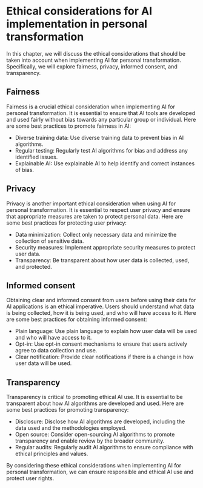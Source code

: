 Ethical considerations for AI implementation in personal transformation
========================================================================================================================================

In this chapter, we will discuss the ethical considerations that should be taken into account when implementing AI for personal transformation. Specifically, we will explore fairness, privacy, informed consent, and transparency.

Fairness
--------

Fairness is a crucial ethical consideration when implementing AI for personal transformation. It is essential to ensure that AI tools are developed and used fairly without bias towards any particular group or individual. Here are some best practices to promote fairness in AI:

* Diverse training data: Use diverse training data to prevent bias in AI algorithms.
* Regular testing: Regularly test AI algorithms for bias and address any identified issues.
* Explainable AI: Use explainable AI to help identify and correct instances of bias.

Privacy
-------

Privacy is another important ethical consideration when using AI for personal transformation. It is essential to respect user privacy and ensure that appropriate measures are taken to protect personal data. Here are some best practices for protecting user privacy:

* Data minimization: Collect only necessary data and minimize the collection of sensitive data.
* Security measures: Implement appropriate security measures to protect user data.
* Transparency: Be transparent about how user data is collected, used, and protected.

Informed consent
----------------

Obtaining clear and informed consent from users before using their data for AI applications is an ethical imperative. Users should understand what data is being collected, how it is being used, and who will have access to it. Here are some best practices for obtaining informed consent:

* Plain language: Use plain language to explain how user data will be used and who will have access to it.
* Opt-in: Use opt-in consent mechanisms to ensure that users actively agree to data collection and use.
* Clear notification: Provide clear notifications if there is a change in how user data will be used.

Transparency
------------

Transparency is critical to promoting ethical AI use. It is essential to be transparent about how AI algorithms are developed and used. Here are some best practices for promoting transparency:

* Disclosure: Disclose how AI algorithms are developed, including the data used and the methodologies employed.
* Open source: Consider open-sourcing AI algorithms to promote transparency and enable review by the broader community.
* Regular audits: Regularly audit AI algorithms to ensure compliance with ethical principles and values.

By considering these ethical considerations when implementing AI for personal transformation, we can ensure responsible and ethical AI use and protect user rights.
